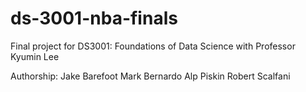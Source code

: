 # ds-3001-nba-finals
Final project for DS3001: Foundations of Data Science with Professor Kyumin Lee

Authorship:
Jake Barefoot
Mark Bernardo
Alp Piskin
Robert Scalfani
